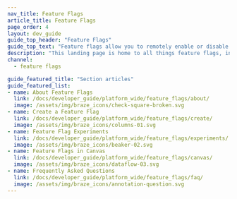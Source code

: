 ```yaml
---
nav_title: Feature Flags
article_title: Feature Flags
page_order: 4
layout: dev_guide
guide_top_header: "Feature Flags"
guide_top_text: "Feature flags allow you to remotely enable or disable functionality for a selection of users. Importantly, they let you turn a feature on and off in production without additional code deployment or app store updates. This allows you to safely roll out new features with confidence."
description: "This landing page is home to all things feature flags, including articles on how to create feature flags, and use cases."
channel:
  - feature flags

guide_featured_title: "Section articles"
guide_featured_list:
- name: About Feature Flags
  link: /docs/developer_guide/platform_wide/feature_flags/about/
  image: /assets/img/braze_icons/check-square-broken.svg
- name: Create a Feature Flag
  link: /docs/developer_guide/platform_wide/feature_flags/create/
  image: /assets/img/braze_icons/columns-01.svg
- name: Feature Flag Experiments
  link: /docs/developer_guide/platform_wide/feature_flags/experiments/
  image: /assets/img/braze_icons/beaker-02.svg
- name: Feature Flags in Canvas
  link: /docs/developer_guide/platform_wide/feature_flags/canvas/
  image: /assets/img/braze_icons/dataflow-03.svg
- name: Frequently Asked Questions
  link: /docs/developer_guide/platform_wide/feature_flags/faq/
  image: /assets/img/braze_icons/annotation-question.svg
---
```


<br><br>
